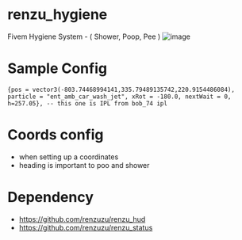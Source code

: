 # renzu_hygiene
Fivem Hygiene System - ( Shower, Poop, Pee )
![image](https://user-images.githubusercontent.com/82306584/128605007-308092dd-ac06-4bbc-85f6-f1fbb111b6e5.png)

# Sample Config
``` This is IPL Apartment you may need IPL loader or BOB_74 ipl to test the default config
{pos = vector3(-803.74468994141,335.79489135742,220.9154486084), particle = "ent_amb_car_wash_jet", xRot = -180.0, nextWait = 0, h=257.05}, -- this one is IPL from bob_74 ipl
```
# Coords config
- when setting up a coordinates
- heading is important to poo and shower
# Dependency
- https://github.com/renzuzu/renzu_hud
- https://github.com/renzuzu/renzu_status
